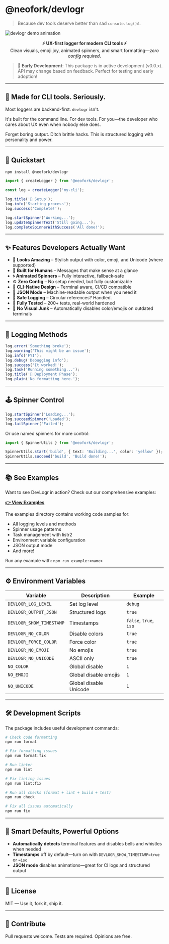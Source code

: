 # @neofork/devlogr

> Because dev tools deserve better than sad `console.log()`s.

![devlogr demo animation](./.github/demo.gif)

<div align="center"><strong>⚡ UX-first logger for modern CLI tools ⚡</strong><br/>Clean visuals, emoji joy, animated spinners, and smart formatting—<em>zero config required</em>.</div>

> **🚧 Early Development**: This package is in active development (v0.0.x). API may change based on feedback. Perfect for testing and early adoption!

---

## 🎯 Made for CLI tools. Seriously.

Most loggers are backend-first. `devlogr` isn't.

It's built for the command line. For dev tools. For you—the developer who cares about UX even when nobody else does.

Forget boring output. Ditch brittle hacks. This is structured logging with personality and power.

---

## 🚀 Quickstart

```bash
npm install @neofork/devlogr
```

```ts
import { createLogger } from '@neofork/devlogr';

const log = createLogger('my-cli');

log.title('🔧 Setup');
log.info('Starting process');
log.success('Complete!');

log.startSpinner('Working...');
log.updateSpinnerText('Still going...');
log.completeSpinnerWithSuccess('All done!');
```

---

## ✨ Features Developers Actually Want

- 🎨 **Looks Amazing** – Stylish output with color, emoji, and Unicode (where supported)
- 🧠 **Built for Humans** – Messages that make sense at a glance
- 🌀 **Animated Spinners** – Fully interactive, fallback-safe
- ⚙️ **Zero Config** – No setup needed, but fully customizable
- 🧱 **CLI-Native Design** – Terminal aware, CI/CD compatible
- 📄 **JSON Mode** – Machine-readable output when you need it
- 🔐 **Safe Logging** – Circular references? Handled.
- 🧪 **Fully Tested** – 200+ tests, real-world hardened
- 🙅 **No Visual Junk** – Automatically disables color/emojis on outdated terminals

---

## 🧩 Logging Methods

```ts
log.error('Something broke');
log.warning('This might be an issue');
log.info('FYI');
log.debug('Debugging info');
log.success('It worked!');
log.task('Running something...');
log.title('🚀 Deployment Phase');
log.plain('No formatting here.');
```

---

## 🕹 Spinner Control

```ts
log.startSpinner('Loading...');
log.succeedSpinner('Loaded');
log.failSpinner('Failed');
```

Or use named spinners for more control:

```ts
import { SpinnerUtils } from '@neofork/devlogr';

SpinnerUtils.start('build', { text: 'Building...', color: 'yellow' });
SpinnerUtils.succeed('build', 'Build done!');
```

---

## 📚 See Examples

Want to see DevLogr in action? Check out our comprehensive examples:

**[👉 View Examples](./examples/README.md)**

The examples directory contains working code samples for:

- All logging levels and methods
- Spinner usage patterns
- Task management with listr2
- Environment variable configuration
- JSON output mode
- And more!

Run any example with: `npm run example:<name>`

---

## ⚙️ Environment Variables

<table>
<thead>
<tr><th>Variable</th><th>Description</th><th>Example</th></tr>
</thead>
<tbody>
<tr><td><code>DEVLOGR_LOG_LEVEL</code></td><td>Set log level</td><td><code>debug</code></td></tr>
<tr><td><code>DEVLOGR_OUTPUT_JSON</code></td><td>Structured logs</td><td><code>true</code></td></tr>
<tr><td><code>DEVLOGR_SHOW_TIMESTAMP</code></td><td>Timestamps</td><td><code>false</code>, <code>true</code>, <code>iso</code></td></tr>
<tr><td><code>DEVLOGR_NO_COLOR</code></td><td>Disable colors</td><td><code>true</code></td></tr>
<tr><td><code>DEVLOGR_FORCE_COLOR</code></td><td>Force color</td><td><code>true</code></td></tr>
<tr><td><code>DEVLOGR_NO_EMOJI</code></td><td>No emojis</td><td><code>true</code></td></tr>
<tr><td><code>DEVLOGR_NO_UNICODE</code></td><td>ASCII only</td><td><code>true</code></td></tr>
<tr><td><code>NO_COLOR</code></td><td>Global disable</td><td><code>1</code></td></tr>
<tr><td><code>NO_EMOJI</code></td><td>Global disable emojis</td><td><code>1</code></td></tr>
<tr><td><code>NO_UNICODE</code></td><td>Global disable Unicode</td><td><code>1</code></td></tr>
</tbody>
</table>

---

## 🛠️ Development Scripts

The package includes useful development commands:

```bash
# Check code formatting
npm run format

# Fix formatting issues
npm run format:fix

# Run linter
npm run lint

# Fix linting issues
npm run lint:fix

# Run all checks (format + lint + build + test)
npm run check

# Fix all issues automatically
npm run fix
```

---

## 🧠 Smart Defaults, Powerful Options

- **Automatically detects** terminal features and disables bells and whistles when needed
- **Timestamps** off by default—turn on with `DEVLOGR_SHOW_TIMESTAMP=true` or `=iso`
- **JSON mode** disables animations—great for CI logs and structured output

---

## 📜 License

MIT — Use it, fork it, ship it.

---

## 🤝 Contribute

Pull requests welcome. Tests are required. Opinions are free.
